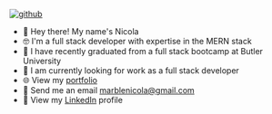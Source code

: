 [
![github](https://user-images.githubusercontent.com/86696492/205133081-cb5c8cb4-4922-4ce4-9e6a-9ca3e1c499ad.png)
](url)

- 👋 Hey there! My name's Nicola
- 🤓 I'm a full stack developer with expertise in the MERN stack
- 📝 I have recently graduated from a full stack bootcamp at Butler University
- 👀 I am currently looking for work as a full stack developer
- 🌐 View my <a href="https://nicola-mu.vercel.app/"> portfolio </a>
- 📧 Send me an email <a href ="mailto: marblenicola@gmail.com">marblenicola@gmail.com</a>
- 🔗 View my <a href="http://https://www.linkedin.com/in/nicolamarble/">LinkedIn</a> profile
<!---
nicolalenee/nicolalenee is a ✨ special ✨ repository because its `README.md` (this file) appears on your GitHub profile.
You can click the Preview link to take a look at your changes.
--->
